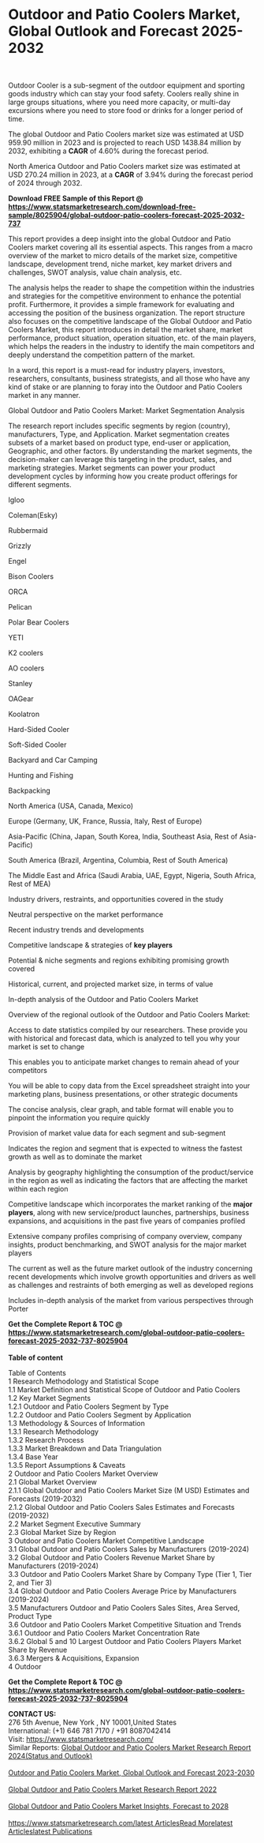 <h1>Outdoor and Patio Coolers Market, Global Outlook and Forecast 2025-2032</h1><br/><p>Outdoor Cooler is a sub-segment of the outdoor equipment and sporting goods industry which can stay your food safety. Coolers really shine in large groups situations, where you need more capacity, or multi-day excursions where you need to store food or drinks for a longer period of time.</p><p>The global Outdoor and Patio Coolers market size was estimated at USD 959.90 million in 2023 and is projected to reach USD 1438.84 million by 2032, exhibiting a <strong>CAGR</strong> of 4.60% during the forecast period.</p><p>North America Outdoor and Patio Coolers market size was estimated at USD 270.24 million in 2023, at a <strong>CAGR</strong> of 3.94% during the forecast period of 2024 through 2032.</p><p><strong>Download FREE Sample of this Report @ <a href="https://www.statsmarketresearch.com/download-free-sample/8025904/global-outdoor-patio-coolers-forecast-2025-2032-737">https://www.statsmarketresearch.com/download-free-sample/8025904/global-outdoor-patio-coolers-forecast-2025-2032-737</a></strong></p><p>This report provides a deep insight into the global Outdoor and Patio Coolers market covering all its essential aspects. This ranges from a macro overview of the market to micro details of the market size, competitive landscape, development trend, niche market, key market drivers and challenges, SWOT analysis, value chain analysis, etc.</p><p>The analysis helps the reader to shape the competition within the industries and strategies for the competitive environment to enhance the potential profit. Furthermore, it provides a simple framework for evaluating and accessing the position of the business organization. The report structure also focuses on the competitive landscape of the Global Outdoor and Patio Coolers Market, this report introduces in detail the market share, market performance, product situation, operation situation, etc. of the main players, which helps the readers in the industry to identify the main competitors and deeply understand the competition pattern of the market.</p><p>In a word, this report is a must-read for industry players, investors, researchers, consultants, business strategists, and all those who have any kind of stake or are planning to foray into the Outdoor and Patio Coolers market in any manner.</p><p>Global Outdoor and Patio Coolers Market: Market Segmentation Analysis</p><p>The research report includes specific segments by region (country), manufacturers, Type, and Application. Market segmentation creates subsets of a market based on product type, end-user or application, Geographic, and other factors. By understanding the market segments, the decision-maker can leverage this targeting in the product, sales, and marketing strategies. Market segments can power your product development cycles by informing how you create product offerings for different segments.</p><p>Igloo</p><p>Coleman(Esky)</p><p>Rubbermaid</p><p>Grizzly</p><p>Engel</p><p>Bison Coolers</p><p>ORCA</p><p>Pelican</p><p>Polar Bear Coolers</p><p>YETI</p><p>K2 coolers</p><p>AO coolers</p><p>Stanley</p><p>OAGear</p><p>Koolatron</p><p>Hard-Sided Cooler</p><p>Soft-Sided Cooler</p><p>Backyard and Car Camping</p><p>Hunting and Fishing</p><p>Backpacking</p><p>North America (USA, Canada, Mexico)</p><p>Europe (Germany, UK, France, Russia, Italy, Rest of Europe)</p><p>Asia-Pacific (China, Japan, South Korea, India, Southeast Asia, Rest of Asia-Pacific)</p><p>South America (Brazil, Argentina, Columbia, Rest of South America)</p><p>The Middle East and Africa (Saudi Arabia, UAE, Egypt, Nigeria, South Africa, Rest of MEA)</p><p>Industry drivers, restraints, and opportunities covered in the study</p><p>Neutral perspective on the market performance</p><p>Recent industry trends and developments</p><p>Competitive landscape & strategies of <strong>key players</strong></p><p>Potential & niche segments and regions exhibiting promising growth covered</p><p>Historical, current, and projected market size, in terms of value</p><p>In-depth analysis of the Outdoor and Patio Coolers Market</p><p>Overview of the regional outlook of the Outdoor and Patio Coolers Market:</p><p>Access to date statistics compiled by our researchers. These provide you with historical and forecast data, which is analyzed to tell you why your market is set to change</p><p>This enables you to anticipate market changes to remain ahead of your competitors</p><p>You will be able to copy data from the Excel spreadsheet straight into your marketing plans, business presentations, or other strategic documents</p><p>The concise analysis, clear graph, and table format will enable you to pinpoint the information you require quickly</p><p>Provision of market value data for each segment and sub-segment</p><p>Indicates the region and segment that is expected to witness the fastest growth as well as to dominate the market</p><p>Analysis by geography highlighting the consumption of the product/service in the region as well as indicating the factors that are affecting the market within each region</p><p>Competitive landscape which incorporates the market ranking of the <strong>major players</strong>, along with new service/product launches, partnerships, business expansions, and acquisitions in the past five years of companies profiled</p><p>Extensive company profiles comprising of company overview, company insights, product benchmarking, and SWOT analysis for the major market players</p><p>The current as well as the future market outlook of the industry concerning recent developments which involve growth opportunities and drivers as well as challenges and restraints of both emerging as well as developed regions</p><p>Includes in-depth analysis of the market from various perspectives through Porter</p><div><b>Get the Complete Report & TOC @ <a href="https://www.statsmarketresearch.com/global-outdoor-patio-coolers-forecast-2025-2032-737-8025904">https://www.statsmarketresearch.com/global-outdoor-patio-coolers-forecast-2025-2032-737-8025904</a></b></div><br><b>Table of content</b><p>Table of Contents<br />1 Research Methodology and Statistical Scope<br />1.1 Market Definition and Statistical Scope of Outdoor and Patio Coolers<br />1.2 Key Market Segments<br />1.2.1 Outdoor and Patio Coolers Segment by Type<br />1.2.2 Outdoor and Patio Coolers Segment by Application<br />1.3 Methodology & Sources of Information<br />1.3.1 Research Methodology<br />1.3.2 Research Process<br />1.3.3 Market Breakdown and Data Triangulation<br />1.3.4 Base Year<br />1.3.5 Report Assumptions & Caveats<br />2 Outdoor and Patio Coolers Market Overview<br />2.1 Global Market Overview<br />2.1.1 Global Outdoor and Patio Coolers Market Size (M USD) Estimates and Forecasts (2019-2032)<br />2.1.2 Global Outdoor and Patio Coolers Sales Estimates and Forecasts (2019-2032)<br />2.2 Market Segment Executive Summary<br />2.3 Global Market Size by Region<br />3 Outdoor and Patio Coolers Market Competitive Landscape<br />3.1 Global Outdoor and Patio Coolers Sales by Manufacturers (2019-2024)<br />3.2 Global Outdoor and Patio Coolers Revenue Market Share by Manufacturers (2019-2024)<br />3.3 Outdoor and Patio Coolers Market Share by Company Type (Tier 1, Tier 2, and Tier 3)<br />3.4 Global Outdoor and Patio Coolers Average Price by Manufacturers (2019-2024)<br />3.5 Manufacturers Outdoor and Patio Coolers Sales Sites, Area Served, Product Type<br />3.6 Outdoor and Patio Coolers Market Competitive Situation and Trends<br />3.6.1 Outdoor and Patio Coolers Market Concentration Rate<br />3.6.2 Global 5 and 10 Largest Outdoor and Patio Coolers Players Market Share by Revenue<br />3.6.3 Mergers & Acquisitions, Expansion<br />4 Outdoor<br><div><b>Get the Complete Report & TOC @ <a href="https://www.statsmarketresearch.com/global-outdoor-patio-coolers-forecast-2025-2032-737-8025904">https://www.statsmarketresearch.com/global-outdoor-patio-coolers-forecast-2025-2032-737-8025904</a></b></div></p> <b>CONTACT US:</b><br>276 5th Avenue, New York , NY 10001,United States<br>International: (+1) 646 781 7170 / +91 8087042414<br>Visit: <a href="https://www.statsmarketresearch.com/">https://www.statsmarketresearch.com/</a><br>Similar Reports: <a href="https://www.statsmarketresearch.com/global-outdoor-patio-coolers-forecast-2025-2032-737-8025904">Global Outdoor and Patio Coolers Market Research Report 2024(Status and Outlook)</a><br/><br/><a href="https://www.statsmarketresearch.com/global-outdoor-patio-coolers-forecast-2025-2032-737-8025904">Outdoor and Patio Coolers Market, Global Outlook and Forecast 2023-2030</a><br/><br/><a href="https://www.statsmarketresearch.com/global-outdoor-patio-coolers-forecast-2025-2032-737-8025904">Global Outdoor and Patio Coolers Market Research Report 2022</a><br/><br/><a href="https://www.statsmarketresearch.com/global-outdoor-patio-coolers-forecast-2025-2032-737-8025904">Global Outdoor and Patio Coolers Market Insights, Forecast to 2028</a><br/><br/><a href="https://gyeongbokgung.com">https://www.statsmarketresearch.com/</a><a href="https://hallyeomaritime.com">latest Articles</a><a href="https://jingwansa.com">Read More</a><a href=https://nguoiviet.jp/">latest Articles</a><a href="https://www.intelmarketresearch.com/">latest Publications</a>